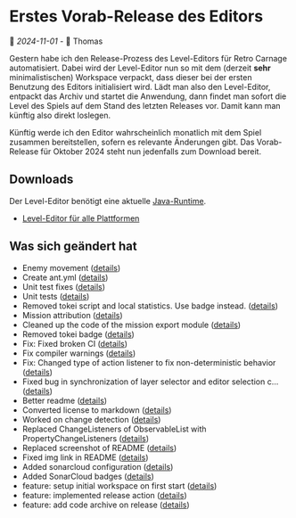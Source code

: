 # Erstes Vorab-Release des Editors

📅 *2024-11-01* - 🧔 Thomas

Gestern habe ich den Release-Prozess des Level-Editors für Retro Carnage automatisiert. Dabei wird der Level-Editor nun so mit dem (derzeit **sehr** minimalistischen) Workspace verpackt, dass dieser bei der ersten Benutzung des Editors initialisiert wird. Lädt man also den Level-Editor, entpackt das Archiv und startet die Anwendung, dann findet man sofort die Level des Spiels auf dem Stand des letzten Releases vor. Damit kann man künftig also direkt loslegen.

Künftig werde ich den Editor wahrscheinlich monatlich mit dem Spiel zusammen bereitstellen, sofern es relevante Änderungen gibt. Das Vorab-Release für Oktober 2024 steht nun jedenfalls zum Download bereit.

## Downloads

Der Level-Editor benötigt eine aktuelle [Java-Runtime](https://learn.microsoft.com/de-de/java/openjdk/download#openjdk-21).

- [Level-Editor für alle Plattformen](https://www.retro-carnage.net/releases/Retro-Carnage-Editor.zip)

## Was sich geändert hat

- Enemy movement ([details](https://github.com/Retro-Carnage-Team/retro-carnage-editor/pull/7))
- Create ant.yml ([details](https://github.com/Retro-Carnage-Team/retro-carnage-editor/pull/8))
- Unit test fixes ([details](https://github.com/Retro-Carnage-Team/retro-carnage-editor/pull/9))
- Unit tests ([details](https://github.com/Retro-Carnage-Team/retro-carnage-editor/pull/10))
- Removed tokei script and local statistics. Use badge instead. ([details](https://github.com/Retro-Carnage-Team/retro-carnage-editor/pull/11))
- Mission attribution ([details](https://github.com/Retro-Carnage-Team/retro-carnage-editor/pull/12))
- Cleaned up the code of the mission export module ([details](https://github.com/Retro-Carnage-Team/retro-carnage-editor/pull/13))
- Removed tokei badge ([details](https://github.com/Retro-Carnage-Team/retro-carnage-editor/pull/14))
- Fix: Fixed broken CI ([details](https://github.com/Retro-Carnage-Team/retro-carnage-editor/pull/24))
- Fix compiler warnings ([details](https://github.com/Retro-Carnage-Team/retro-carnage-editor/pull/27))
- Fix: Changed type of action listener to fix non-deterministic behavior ([details](https://github.com/Retro-Carnage-Team/retro-carnage-editor/pull/28))
- Fixed bug in synchronization of layer selector and editor selection c… ([details](https://github.com/Retro-Carnage-Team/retro-carnage-editor/pull/29))
- Better readme ([details](https://github.com/Retro-Carnage-Team/retro-carnage-editor/pull/30))
- Converted license to markdown ([details](https://github.com/Retro-Carnage-Team/retro-carnage-editor/pull/31))
- Worked on change detection ([details](https://github.com/Retro-Carnage-Team/retro-carnage-editor/pull/32))
- Replaced ChangeListeners of ObservableList with PropertyChangeListeners ([details](https://github.com/Retro-Carnage-Team/retro-carnage-editor/pull/34))
- Replaced screenshot of README ([details](https://github.com/Retro-Carnage-Team/retro-carnage-editor/pull/37))
- Fixed img link in README ([details](https://github.com/Retro-Carnage-Team/retro-carnage-editor/pull/38))
- Added sonarcloud configuration ([details](https://github.com/Retro-Carnage-Team/retro-carnage-editor/pull/40))
- Added SonarCloud badges ([details](https://github.com/Retro-Carnage-Team/retro-carnage-editor/pull/42))
- feature: setup initial workspace on first start ([details](https://github.com/Retro-Carnage-Team/retro-carnage-editor/pull/46))
- feature: implemented release action ([details](https://github.com/Retro-Carnage-Team/retro-carnage-editor/pull/47))
- feature: add code archive on release ([details](https://github.com/Retro-Carnage-Team/retro-carnage-editor/pull/48))
